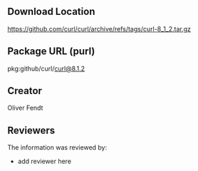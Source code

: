 ## Download Location

https://github.com/curl/curl/archive/refs/tags/curl-8_1_2.tar.gz

## Package URL (purl)

pkg:github/curl/curl@8.1.2

## Creator

Oliver Fendt

## Reviewers

The information was reviewed by:

* add reviewer here
